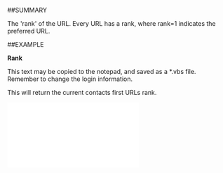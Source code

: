 

##SUMMARY

The 'rank' of the URL. Every URL has a rank, where rank=1 indicates the preferred URL.


##EXAMPLE

**Rank**

This text may be copied to the notepad, and saved as a *.vbs file. Remember to change the login information.



This will return the current contacts first URLs rank.

![](../../Examples/vbs/SOUrl.Rank.vbs.txt)





